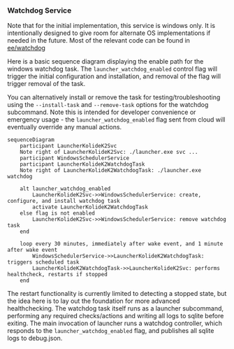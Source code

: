 ### Watchdog Service

Note that for the initial implementation, this service is windows only. It is intentionally designed to give room for alternate OS implementations if needed in the future.
Most of the relevant code can be found in [ee/watchdog](../../ee/watchdog/)

Here is a basic sequence diagram displaying the enable path for the windows watchdog task. The `launcher_watchdog_enabled` control flag will trigger the initial configuration and installation, and removal of the flag will trigger removal of the task.

You can alternatively install or remove the task for testing/troubleshooting using the `--install-task` and `--remove-task` options for the watchdog subcommand. Note this is intended for developer convenience or emergency usage - the `launcher_watchdog_enabled` flag sent from cloud will eventually override any manual actions.

```mermaid
sequenceDiagram
    participant LauncherKolideK2Svc
    Note right of LauncherKolideK2Svc: ./launcher.exe svc ...
    participant WindowsSchedulerService
    participant LauncherKolideK2WatchdogTask
    Note right of LauncherKolideK2WatchdogTask: ./launcher.exe watchdog

    alt launcher_watchdog_enabled
        LauncherKolideK2Svc->>WindowsSchedulerService: create, configure, and install watchdog task
        activate LauncherKolideK2WatchdogTask
    else flag is not enabled
        LauncherKolideK2Svc->>WindowsSchedulerService: remove watchdog task
    end

    loop every 30 minutes, immediately after wake event, and 1 minute after wake event
        WindowsSchedulerService->>LauncherKolideK2WatchdogTask: triggers scheduled task
        LauncherKolideK2WatchdogTask->>LauncherKolideK2Svc: performs healthcheck, restarts if stopped
    end
```

The restart functionality is currently limited to detecting a stopped state, but the idea here is to lay out the foundation for more advanced healthchecking.
The watchdog task itself runs as a launcher subcommand, performing any required checks/actions and writing all logs to sqlite before exiting. The main invocation of launcher runs a watchdog controller, which responds to the `launcher_watchdog_enabled` flag, and publishes all sqlite logs to debug.json.